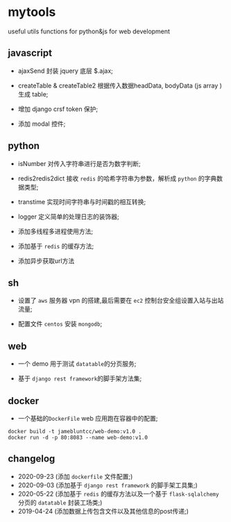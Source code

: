 # mytools
useful utils functions for python&amp;js for web development

## javascript

- ajaxSend 封装 jquery 底层 $.ajax;

- createTable & createTable2 根据传入数据headData, bodyData (js array ) 生成 table;

- 增加 django crsf token 保护;

- 添加 modal 控件;


## python

- isNumber 对传入字符串进行是否为数字判断;

- redis2redis2dict 接收 `redis` 的哈希字符串为参数，解析成 `python` 的字典数据类型;

- transtime 实现时间字符串与时间戳的相互转换;

- logger 定义简单的处理日志的装饰器;

- 添加多线程多进程使用方法;

- 添加基于 `redis` 的缓存方法;

- 添加异步获取url方法

## sh

- 设置了 `aws` 服务器 vpn 的搭建,最后需要在 `ec2` 控制台安全组设置入站与出站流量;

- 配置文件 `centos` 安装 `mongodb`;


## web

- 一个 demo 用于测试 `datatable`的分页服务;

- 基于 `django rest framework`的脚手架方法集;

## docker

- 一个基础的`DockerFile` web 应用跑在容器中的配置;

```
docker build -t jamebluntcc/web-demo:v1.0 .
docker run -d -p 80:8083 --name web-demo:v1.0
```

## changelog
- 2020-09-23 (添加 `dockerfile` 文件配置;)
- 2020-09-03 (添加基于 `django rest framework` 的脚手架工具集;)
- 2020-05-22 (添加基于 `redis` 的缓存方法以及一个基于 `flask-sqlalchemy` 分页的 `datatable` 封装工场类;)
- 2019-04-24 (添加数据上传包含文件以及其他信息的post传递;)
